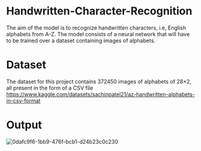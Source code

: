 # Handwritten-Character-Recognition

The aim of the model is to recognize handwritten characters, i.e, English alphabets from A-Z. The model consists of a neural network that will have to be trained over a dataset containing images of alphabets.

# Dataset
The dataset for this project contains 372450 images of alphabets of 28×2, all present in the form of a CSV file
https://www.kaggle.com/datasets/sachinpatel21/az-handwritten-alphabets-in-csv-format

# Output

![0dafc9f6-1bb9-476f-bcb1-d24b23c0c230](https://user-images.githubusercontent.com/73024645/211184755-7a3561e8-8277-4eaf-9776-589897015e33.jpg)
